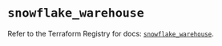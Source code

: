 # `snowflake_warehouse`

Refer to the Terraform Registry for docs: [`snowflake_warehouse`](https://registry.terraform.io/providers/snowflake-labs/snowflake/0.100.0/docs/resources/warehouse).
